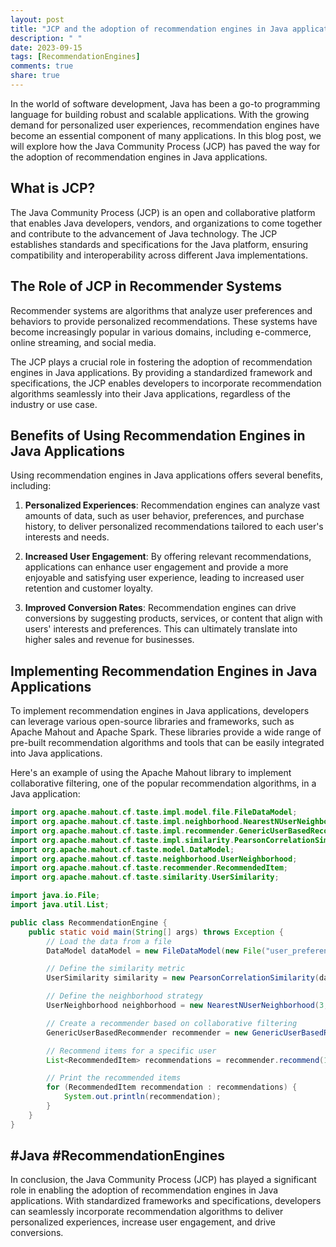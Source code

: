 ```yaml
---
layout: post
title: "JCP and the adoption of recommendation engines in Java applications"
description: " "
date: 2023-09-15
tags: [RecommendationEngines]
comments: true
share: true
---
```


In the world of software development, Java has been a go-to programming language for building robust and scalable applications. With the growing demand for personalized user experiences, recommendation engines have become an essential component of many applications. In this blog post, we will explore how the Java Community Process (JCP) has paved the way for the adoption of recommendation engines in Java applications.

## What is JCP?

The Java Community Process (JCP) is an open and collaborative platform that enables Java developers, vendors, and organizations to come together and contribute to the advancement of Java technology. The JCP establishes standards and specifications for the Java platform, ensuring compatibility and interoperability across different Java implementations.

## The Role of JCP in Recommender Systems

Recommender systems are algorithms that analyze user preferences and behaviors to provide personalized recommendations. These systems have become increasingly popular in various domains, including e-commerce, online streaming, and social media.

The JCP plays a crucial role in fostering the adoption of recommendation engines in Java applications. By providing a standardized framework and specifications, the JCP enables developers to incorporate recommendation algorithms seamlessly into their Java applications, regardless of the industry or use case.

## Benefits of Using Recommendation Engines in Java Applications

Using recommendation engines in Java applications offers several benefits, including:

1. **Personalized Experiences**: Recommendation engines can analyze vast amounts of data, such as user behavior, preferences, and purchase history, to deliver personalized recommendations tailored to each user's interests and needs.

2. **Increased User Engagement**: By offering relevant recommendations, applications can enhance user engagement and provide a more enjoyable and satisfying user experience, leading to increased user retention and customer loyalty.

3. **Improved Conversion Rates**: Recommendation engines can drive conversions by suggesting products, services, or content that align with users' interests and preferences. This can ultimately translate into higher sales and revenue for businesses.

## Implementing Recommendation Engines in Java Applications

To implement recommendation engines in Java applications, developers can leverage various open-source libraries and frameworks, such as Apache Mahout and Apache Spark. These libraries provide a wide range of pre-built recommendation algorithms and tools that can be easily integrated into Java applications.

Here's an example of using the Apache Mahout library to implement collaborative filtering, one of the popular recommendation algorithms, in a Java application:

```java
import org.apache.mahout.cf.taste.impl.model.file.FileDataModel;
import org.apache.mahout.cf.taste.impl.neighborhood.NearestNUserNeighborhood;
import org.apache.mahout.cf.taste.impl.recommender.GenericUserBasedRecommender;
import org.apache.mahout.cf.taste.impl.similarity.PearsonCorrelationSimilarity;
import org.apache.mahout.cf.taste.model.DataModel;
import org.apache.mahout.cf.taste.neighborhood.UserNeighborhood;
import org.apache.mahout.cf.taste.recommender.RecommendedItem;
import org.apache.mahout.cf.taste.similarity.UserSimilarity;

import java.io.File;
import java.util.List;

public class RecommendationEngine {
    public static void main(String[] args) throws Exception {
        // Load the data from a file
        DataModel dataModel = new FileDataModel(new File("user_preferences.csv"));

        // Define the similarity metric
        UserSimilarity similarity = new PearsonCorrelationSimilarity(dataModel);

        // Define the neighborhood strategy
        UserNeighborhood neighborhood = new NearestNUserNeighborhood(3, similarity, dataModel);

        // Create a recommender based on collaborative filtering
        GenericUserBasedRecommender recommender = new GenericUserBasedRecommender(dataModel, neighborhood, similarity);

        // Recommend items for a specific user
        List<RecommendedItem> recommendations = recommender.recommend(1234, 5);

        // Print the recommended items
        for (RecommendedItem recommendation : recommendations) {
            System.out.println(recommendation);
        }
    }
}
```

## #Java #RecommendationEngines

In conclusion, the Java Community Process (JCP) has played a significant role in enabling the adoption of recommendation engines in Java applications. With standardized frameworks and specifications, developers can seamlessly incorporate recommendation algorithms to deliver personalized experiences, increase user engagement, and drive conversions.